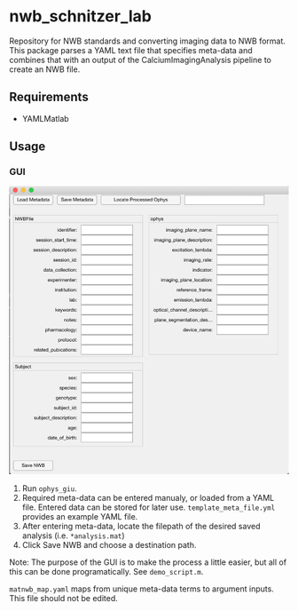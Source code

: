 # nwb_schnitzer_lab
Repository for NWB standards and converting imaging data to NWB format. This package parses a YAML text file that specifies meta-data and combines that with an output of the CalciumImagingAnalysis pipeline to create an NWB file.

## Requirements
* YAMLMatlab

## Usage

### GUI
![GUI image](images/gui_pic.png)

1. Run `ophys_giu`. 
2. Required meta-data can be entered manualy, or loaded from a YAML file. Entered data can be stored for later use. `template_meta_file.yml` provides an example YAML file. 
3. After entering meta-data, locate the filepath of the desired saved analysis (i.e. `*analysis.mat`)
4. Click Save NWB and choose a destination path.

Note: The purpose of the GUI is to make the process a little easier, but all of this can be done programatically. See `demo_script.m`.


`matnwb_map.yaml` maps from unique meta-data terms to argument inputs. This file should not be edited.